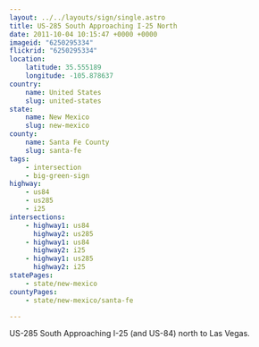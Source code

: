 ```yaml
---
layout: ../../layouts/sign/single.astro
title: US-285 South Approaching I-25 North
date: 2011-10-04 10:15:47 +0000 +0000
imageid: "6250295334"
flickrid: "6250295334"
location:
    latitude: 35.555189
    longitude: -105.878637
country:
    name: United States
    slug: united-states
state:
    name: New Mexico
    slug: new-mexico
county:
    name: Santa Fe County
    slug: santa-fe
tags:
    - intersection
    - big-green-sign
highway:
    - us84
    - us285
    - i25
intersections:
    - highway1: us84
      highway2: us285
    - highway1: us84
      highway2: i25
    - highway1: us285
      highway2: i25
statePages:
    - state/new-mexico
countyPages:
    - state/new-mexico/santa-fe

---
```

US-285 South Approaching I-25 (and US-84) north to Las Vegas.
